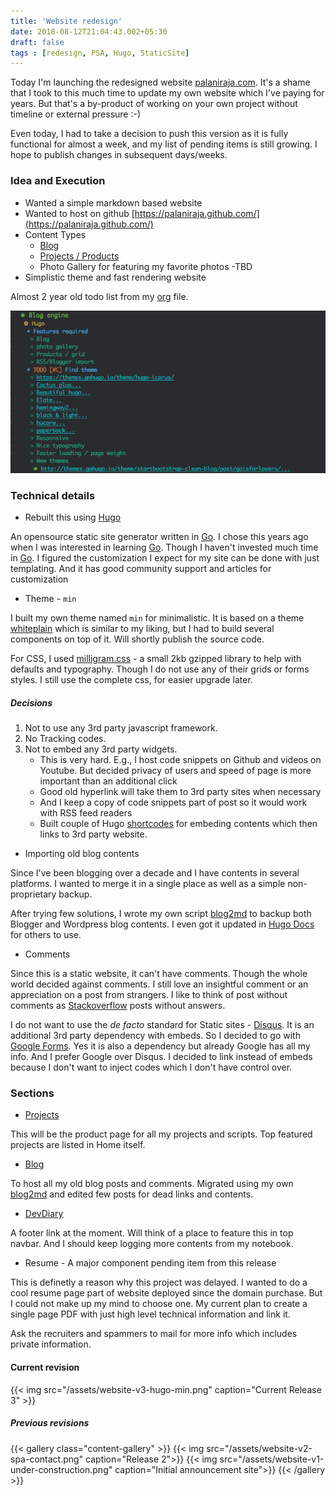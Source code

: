 ```yaml
---
title: 'Website redesign'
date: 2018-08-12T21:04:43.002+05:30
draft: false
tags : [redesign, PSA, Hugo, StaticSite]
---
```


Today I'm launching the redesigned website [palaniraja.com](https://www.palaniraja.com). It's a shame that I took to this much time to update my own website which I've paying for years. But that's a by-product of working on your own project without timeline or external pressure :-)

Even today, I had to take a decision to push this version as it is fully functional for almost a week, and my list of pending items is still growing. I hope to publish changes in subsequent days/weeks.

### Idea and Execution

* Wanted a simple markdown based website
* Wanted to host on github [https://palaniraja.github.com/](https://palaniraja.github.com/)
* Content Types 
    * [Blog](/posts)
    * [Projects / Products](/projects)
    * Photo Gallery for featuring my favorite photos -TBD
* Simplistic theme and fast rendering website

Almost 2 year old todo list from my [org](https://orgmode.org/) file.

![hugo-action items ](/assets/website-plan.png)

### Technical details

- Rebuilt this using [Hugo](https://gohugo.io/) 

An opensource static site generator written in [Go](https://golang.org/). I chose this years ago when I was interested in learning [Go](https://golang.org/). Though I haven't invested much time in [Go](https://golang.org/). I figured the customization I expect for my site can be done with just templating. And it has good community support and articles for customization
    
- Theme - `min`

I built my own theme named `min` for minimalistic. It is based on a theme [whiteplain](https://themes.gohugo.io/themes/whiteplain/) which is similar to my liking, but I had to build several components on top of it. Will shortly publish the source code.

For CSS, I used [milligram.css](https://milligram.io/) - a small 2kb gzipped library to help with defaults and typography. Though I do not use any of their grids or forms styles. I still use the complete css, for easier upgrade later.

##### Decisions

1. Not to use any 3rd party javascript framework. 
2. No Tracking codes. 
2. Not to embed any 3rd party widgets. 
    * This is very hard. E.g., I host code snippets on Github and videos on Youtube. But decided privacy of users and speed of page is more important than an additional click
    * Good old hyperlink will take them to 3rd party sites when necessary
    * And I keep a copy of code snippets part of post so it would work with RSS feed readers
    * Built couple of Hugo [shortcodes](https://gohugo.io/content-management/shortcodes/) for embeding contents which then links to 3rd party website.


- Importing old blog contents

Since I've been blogging over a decade and I have contents in several platforms. I wanted to merge it in a single place as well as a simple non-proprietary backup.

After trying few solutions, I wrote my own script [blog2md](https://github.com/palaniraja/blog2md) to backup both Blogger and Wordpress blog contents. I even got it updated in [Hugo Docs](https://gohugo.io/tools/migrations/) for others to use.

- Comments

Since this is a static website, it can't have comments. Though the whole world decided against comments. I still love an insightful comment or an appreciation on a post from strangers. I like to think of post without comments as [Stackoverflow](https://stackoverflow.com/) posts without answers.

I do not want to use the _de facto_ standard for Static sites - [Disqus](https://disqus.com). It is an additional 3rd party dependency with embeds. So I decided to go with [Google Forms](https://www.google.com/forms/about/). Yes it is also a dependency but already Google has all my info. And I prefer Google over Disqus. I decided to link instead of embeds because I don't want to inject codes which I don't have control over.



### Sections

- [Projects](/projects)

This will be the product page for all my projects and scripts. Top featured projects are listed in Home itself.

- [Blog](/posts)

To host all my old blog posts and comments. Migrated using my own [blog2md](https://github.com/palaniraja/blog2md) and edited few posts for dead links and contents.

- [DevDiary](https://palaniraja.github.com/devdiary)

A footer link at the moment. Will think of a place to feature this in top navbar. And I should keep logging more contents from my notebook.

- Resume - A major component pending item from this release

This is definetly a reason why this project was delayed. I wanted to do a cool resume page part of website deployed since the domain purchase. But I could not make up my mind to choose one. My current plan to create a single page PDF with just high level technical information and link it.

Ask the recruiters and spammers to mail for more info which includes private information.


#### Current revision

{{< img src="/assets/website-v3-hugo-min.png"  caption="Current Release 3" >}}



##### Previous revisions

{{< gallery class="content-gallery" >}}
  {{< img src="/assets/website-v2-spa-contact.png" caption="Release 2">}}
  {{< img src="/assets/website-v1-under-construction.png" caption="Initial announcement site">}}
{{< /gallery >}}